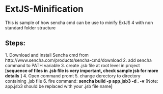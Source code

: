 # <h1>ExtJS-Minification</h1>
This is sample of how sencha cmd can be use to minify ExtJS 4 with non standard folder structure


<h2>Steps:</h2>
1. Download and install Sencha cmd from http://www.sencha.com/products/sencha-cmd/download 
2. add sencha command to PATH variable
3. create .jsb file at root level in project [<b>sequence of files in .jsb file is very important, check sample jsb for more details</b> ]
4. Open command promt
5. change derectory to directory containing .jsb file
6. fire command: <b>sencha build -p  app.jsb3 -d  . -v</b> [Note: app.jsb3 should be replaced with your .jsb file name]

